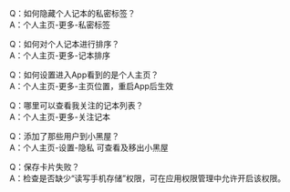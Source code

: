 Q：如何隐藏个人记本的私密标签？  
A：个人主页-更多-私密标签  

Q：如何对个人记本进行排序？  
A：个人主页-更多-记本排序  

Q：如何设置进入App看到的是个人主页？  
A：个人主页-更多-主页位置，重启App后生效  

Q：哪里可以查看我关注的记本列表？  
A：个人主页-更多-关注记本  

Q：添加了那些用户到小黑屋？  
A：个人主页-设置-隐私 可查看及移出小黑屋  

Q：保存卡片失败？  
A：检查是否缺少“读写手机存储”权限，可在应用权限管理中允许开启该权限。  

